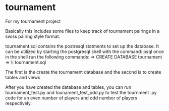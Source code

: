 # tournament
For my tournament project

Basically this includes some files to keep track of tournament 
pairings in a swiss pairing style format.

tournament.sql contains the postresql statments to set up the database.
It can be utilized by starting the postgresql shell with the command: psql
once in the shell run the following commands:
=> CREATE DATABASE tournament
=> \i tournament.sql

The first is the create the tournament database and the second is to 
create tables and views

After you have created the database and tables, you can run tournament_test.py and
tounament_test_odd.py to test the tournment .py code for an even number of players
and odd number of players respectively.
